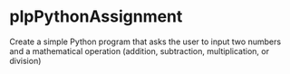 # plpPythonAssignment
Create a simple Python program that asks the user to input two numbers and a mathematical operation (addition, subtraction, multiplication, or division)
